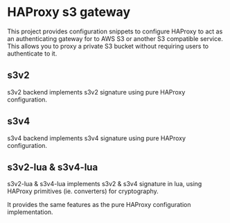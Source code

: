 # HAProxy s3 gateway

This project provides configuration snippets to configure HAProxy to act as an authenticating gateway for to AWS S3 or another S3 compatible service.
This allows you to proxy a private S3 bucket without requiring users to authenticate to it.

## s3v2

s3v2 backend implements s3v2 signature using pure HAProxy configuration.

## s3v4

s3v4 backend implements s3v4 signature using pure HAProxy configuration.

## s3v2-lua & s3v4-lua

s3v2-lua & s3v4-lua implements s3v2 & s3v4 signature in lua, using HAProxy primitives (ie. converters) for cryptography.

It provides the same features as the pure HAProxy configuration implementation.
